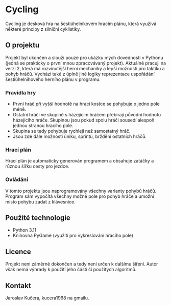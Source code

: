 # Cycling

Cycling je desková hra na šestiúhelníkovém hracím plánu, která využívá některé principy z silniční cyklistiky.

## O projektu

Projekt byl ukončen a slouží pouze pro ukázku mých dovedností v Pythonu (jedná se prakticky o první mnou zpracovávaný projekt). Aktuálně pracuji na verzi 2, která má rozvinutější herní mechaniky a lepší možnosti pro taktiku a pohyb hráčů. Vychází také z úplně jiné logiky reprezentace uspořádání šestiúhelníhového herního plánu v programu.


### Pravidla hry

- První hráč při vyšší hodnotě na hrací kostce se pohybuje o jedno pole méně.
- Ostatní hráči ve skupině s házejícím hráčem přebírají původní hodnotu házejícího hráče. Skupinou jsou pokud spolu hráči sousedí alespoň jednou stranou hracího pole.
- Skupina se tedy pohybuje rychleji než samostatný hráč.
- Jsou zde dále možnosti úniku, sprintu, brždění ostatních hráčů.

### Hrací plán

Hrací plán je automaticky generován programem a obsahuje zatáčky a různou šířku cesty pro jezdce.

### Ovládání

V tomto projektu jsou naprogramovány všechny varianty pohybů hráčů. Program sám vypočítá všechny možné pole pro pohyb hráče a umožní místo pohybu zadat z klávesnice.

## Použité technologie

- Python 3.11
- Knihovna PyGame (využití pro vykreslování hracího pole)

## Licence

Projekt není záměrně dokončen a tedy není určen k dalšímu šíření.
Autor však nemá výhrady k použití jeho částí či použitých algoritmů.

## Kontakt

Jaroslav Kučera, kucera1968 na gmailu.
